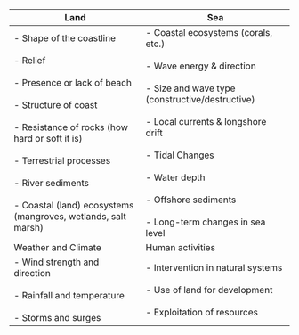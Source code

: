 



|Land |Sea|
|---|---|
|- Shape of the coastline<br>    <br>- Relief<br>    <br>- Presence or lack of beach<br>    <br>- Structure of coast<br>    <br>- Resistance of rocks (how hard or soft it is)<br>    <br>- Terrestrial processes <br>    <br>- River sediments<br>    <br>- Coastal (land) ecosystems (mangroves, wetlands, salt marsh)|- Coastal ecosystems (corals, etc.)<br>    <br>- Wave energy & direction<br>    <br>- Size and wave type (constructive/destructive)<br>    <br>- Local currents & longshore drift<br>    <br>- Tidal Changes<br>    <br>- Water depth<br>    <br>- Offshore sediments<br>    <br>- Long-term changes in sea level|
|Weather and Climate|Human activities|
|- Wind strength and direction<br>    <br>- Rainfall and temperature<br>    <br>- Storms and surges|- Intervention in natural systems<br>    <br>- Use of land for development<br>    <br>- Exploitation of resources|





